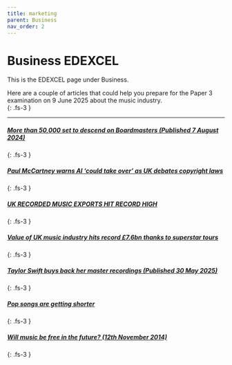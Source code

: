 ```yaml
---
title: marketing
parent: Business
nav_order: 2
---
```


# Business EDEXCEL

This is the EDEXCEL page under Business.

Here are a couple of articles that could help you prepare for the Paper 3 examination on 9 June 2025 about the music industry.  
{: .fs-3 }

---

##### [More than 50,000 set to descend on Boardmasters (Published 7 August 2024)](https://www.bbc.co.uk/news/articles/cp811rrr71do)
{: .fs-3 }

##### [Paul McCartney warns AI ‘could take over’ as UK debates copyright laws](https://www.theguardian.com/technology/2024/dec/10/paul-mccartney-ai-warning-uk-debates-copyright-laws)
{: .fs-3 }

##### [UK RECORDED MUSIC EXPORTS HIT RECORD HIGH](https://www.musicbusinessworldwide.com/uk-recorded-music-exports-hit-record-high-of-964m-in-2023-but-global-share-of-consumption-is-shrinking)
{: .fs-3 }

##### [Value of UK music industry hits record £7.6bn thanks to superstar tours](https://www.theguardian.com/business/2024/nov/20/value-of-uk-music-industry-hits-record-elton-john-beyonce)
{: .fs-3 }

##### [Taylor Swift buys back her master recordings (Published 30 May 2025)](https://www.bbc.co.uk/news/articles/cp3n799d0v5o)
{: .fs-3 }

##### [Pop songs are getting shorter](https://www.economist.com/culture/2025/06/02/pop-songs-are-getting-shorter)
{: .fs-3 }

##### [Will music be free in the future? (12th November 2014)](https://www.bbc.co.uk/culture/article/20141111-will-music-be-free-in-the-future)
{: .fs-3 }
